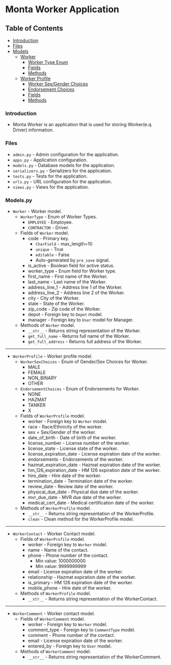# Monta Worker Application

## Table of Contents

- [Introduction](#introduction)
- [Files](#files)
- [Models](#models)
    - [Worker](#WorkerModel)
        - [Worker Type Enum](#WorkerType)
        - [Fields](#WorkerFields)
        - [Methods](#WorkerMethods)
    - [Worker Profile](#WorkerProfileModel)
        - [Worker Sex/Gender Choices](#WorkerSexChoices)
        - [Endorsement Choices](#EndorsementChoices)
        - [Fields](#WorkerProfileFields)
        - [Methods](#WorkerProfileMethods)

### Introduction <a name="introduction"></a>

- Monta Worker is an application that is used for storing Worker(e.q. Driver) information.

### Files <a name="files"></a>

- `admin.py` - Admin configuration for the application.
- `apps.py` - Application configuration.
- `models.py` - Database models for the application.
- `serializers.py` - Serializers for the application.
- `tests.py` - Tests for the application.
- `urls.py` - URL configuration for the application.
- `views.py` - Views for the application.

### Models.py <a name="models"></a>

- `Worker` - Worker model. <a name="WorkerModel"></a>
    - `WorkerType` - Enum of Worker Types. <a name="WorkerType"></a>
        - `EMPLOYEE` - Employee.
        - `CONTRACTOR` - Driver.
    - Fields of `Worker` model. <a name="WorkerFields"></a>
        - code - Primary key.
            - `CharField` - max_length=10
            - `unique` - True
            - `editable` - False
            - Auto-generated by `pre_save` signal.
        - is_active - Boolean field for active status.
        - worker_type - Enum field for Worker type.
        - first_name - First name of the Worker.
        - last_name - Last name of the Worker.
        - address_line_1 - Address line 1 of the Worker.
        - address_line_2 - Address line 2 of the Worker.
        - city - City of the Worker.
        - state - State of the Worker.
        - zip_code - Zip code of the Worker.
        - depot - Foreign key to `Depot` model.
        - manager - Foreign key to `User` model for Manager.
    - Methods of `Worker` model. <a name="WorkerMethods"></a>
        - `__str__` - Returns string representation of the Worker.
        - `get_full_name` - Returns full name of the Worker.
        - `get_full_address` - Returns full address of the Worker.

----

- `WorkerProfile` - Worker profile model. <a name="WorkerProfileModel"></a>
    - `WorkerSexChoices` - Enum of Gender/Sex Choices for Worker. <a name="WorkerSexChoices"></a>
        - MALE
        - FEMALE
        - NON_BINARY
        - OTHER
    - `EndorsementChoices` - Enum of Endorsements for Worker. <a name="EndorsementChoices"></a>
        - NONE
        - HAZMAT
        - TANKER
        - X
    - Fields of `WorkerProfile` model. <a name="WorkerProfileFields"></a>
        - worker - Foreign key to `Worker` model.
        - race - Race/Ethnicity of the worker.
        - sex = Sex/Gender of the worker.
        - date_of_birth - Date of birth of the worker.
        - license_number - License number of the worker.
        - license_state - License state of the worker.
        - license_expiration_date - License expiration date of the worker.
        - endorsements - Endorsements of the worker.
        - hazmat_expiration_date - Hazmat expiration date of the worker.
        - hm_126_expiration_date - HM 126 expiration date of the worker.
        - hire_date - Hire date of the worker.
        - termination_date - Termination date of the worker.
        - review_date - Review date of the worker.
        - physical_due_date - Physical due date of the worker.
        - mvr_due_date - MVR due date of the worker.
        - medical_cert_date - Medical certification date of the worker.
    - Methods of `WorkerProfile` model. <a name="WorkerProfileMethods"></a>
        - `__str__` - Returns string representation of the WorkerProfile.
        - `clean` - Clean method for the WorkerProfile model.

---

- `WorkerContact` - Worker Contact model. <a name="WorkerContactModel"></a>
    - Fields of `WorkerProfile` model. <a name="WorkerContactFields"></a>
        - worker - Foreign key to `Worker` model.
        - name - Name of the contact.
        - phone - Phone number of the contact.
            - Min value: 1000000000
            - Min value: 9999999999
        - email - License expiration date of the worker.
        - relationship - Hazmat expiration date of the worker.
        - is_primary - HM 126 expiration date of the worker.
        - mobile_phone - Hire date of the worker.
    - Methods of `WorkerProfile` model. <a name="WorkerContactMethods"></a>
        - `__str__` - Returns string representation of the WorkerContact.

---

- `WorkerComment` - Worker contact model. <a name="WorkerCommentModel"></a>
    - Fields of `WorkerComment` model. <a name="WorkerCommentFields"></a>
        - worker - Foreign key to `Worker` model.
        - comment_type - Foreign key to `CommentType` model.
        - comment - Phone number of the contact.
        - email - License expiration date of the worker.
        - entered_by - Foreign key to `User` model.
    - Methods of `WorkerComment` model. <a name="WorkerCommentMethods"></a>
        - `__str__` - Returns string representation of the WorkerComment.
